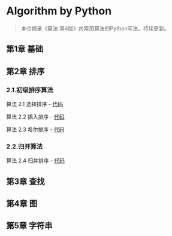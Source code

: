 # Algorithm by Python

> 本仓摘录《算法 第4版》内常用算法的Python写法，持续更新。

## 第1章 基础

## 第2章 排序

### 2.1.初级排序算法
算法 2.1 选择排序 - [代码](https://github.com/CZacker/algorithm-python/blob/master/%E7%AC%AC2%E7%AB%A0-%E6%8E%92%E5%BA%8F/2.1.%E5%88%9D%E7%BA%A7%E6%8E%92%E5%BA%8F%E7%AE%97%E6%B3%95/2.1.%E9%80%89%E6%8B%A9%E6%8E%92%E5%BA%8F.py)

算法 2.2 插入排序 - [代码](./第2章-排序/2.1.初级排序算法/2.2.插入排序.py)

算法 2.3 希尔排序 - [代码](./第2章-排序/2.1.初级排序算法/2.3.希尔排序.py)

### 2.2.归并算法

算法 2.4 归并排序 - [代码](./第2章-排序/2.2.归并排序/2.4.自顶向下的归并排序.py)

## 第3章 查找

## 第4章 图

## 第5章 字符串

